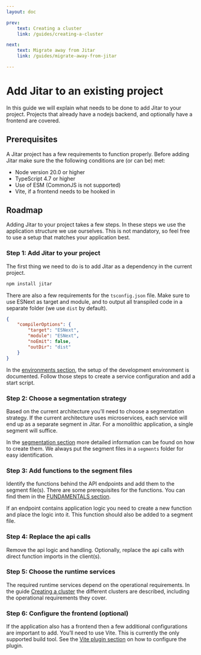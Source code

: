 ```yaml
---
layout: doc

prev:
    text: Creating a cluster
    link: /guides/creating-a-cluster

next:
    text: Migrate away from Jitar
    link: /guides/migrate-away-from-jitar

---
```


# Add Jitar to an existing project

In this guide we will explain what needs to be done to add Jitar to your project. Projects that already have a nodejs backend, and optionally have a frontend are covered.

## Prerequisites

A Jitar project has a few requirements to function properly. Before adding Jitar make sure the the following conditions are (or can be) met:

* Node version 20.0 or higher
* TypeScript 4.7 or higher
* Use of ESM (CommonJS is not supported)
* Vite, if a frontend needs to be hooked in

## Roadmap

Adding Jitar to your project takes a few steps. In these steps we use the application structure we use ourselves. This is not mandatory, so feel free to use a setup that matches your application best.

### Step 1: Add Jitar to your project

The first thing we need to do is to add Jitar as a dependency in the current project.

```bash
npm install jitar
```

There are also a few requirements for the `tsconfig.json` file. Make sure to use ESNext as target and module, and to output all transpiled code in a separate folder (we use `dist` by default).

```json
{
    "compilerOptions": {
        "target": "ESNext",
        "module": "ESNext",
        "noEmit": false,
        "outDir": "dist"
    }
}
```

In the [environments section](../deploy/environments), the setup of the development environment is documented. Follow those steps to create a service configuration and add a start script.

### Step 2: Choose a segmentation strategy

Based on the current architecture you’ll need to choose a segmentation strategy. If the current architecture uses microservices, each service will end up as a separate segment in Jitar. For a monolithic application, a single segment will suffice.

In the [segmentation section](../deploy/segmentation) more detailed information can be found on how to create them. We always put the segment files in a `segments`  folder for easy identification.

### Step 3: Add functions to the segment files

Identify the functions behind the API endpoints and add them to the segment file(s). There are some prerequisites for the functions. You can find them in the [FUNDAMENTALS section](../fundamentals/building-blocks#functions).

If an endpoint contains application logic you need to create a new function and place the logic into it. This function should also be added to a segment file.

### Step 4: Replace the api calls

Remove the api logic and handling. Optionally, replace the api calls with direct function imports in the client(s).

### Step 5: Choose the runtime services

The required runtime services depend on the operational requirements. In the guide [Creating a cluster](./creating-a-cluster) the different clusters are described, including the operational requirements they cover.

### Step 6: Configure the frontend (optional)

If the application also has a frontend then a few additional configurations are important to add. You’ll need to use Vite. This is currently the only supported build tool. See the [Vite plugin section](../integrate/vite-plugin) on how to configure the plugin.
